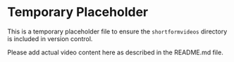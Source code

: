 # Temporary Placeholder

This is a temporary placeholder file to ensure the `shortformvideos` directory is included in version control.

Please add actual video content here as described in the README.md file. 